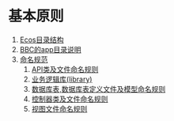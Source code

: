 基本原则
================================================

1. [Ecos目录结构](1.folder-structure.md)
1. [BBC的app目录说明](2.app-desc.md)
1. [命名规范](3.conventions/README.md)
    1. [API类及文件命名规则](3.conventions/1.api-conventions.md)
    1. [业务逻辑库(library)](3.conventions/2.library-conventions.md)
    1. [数据库表,数据库表定义文件及模型命名规则](3.conventions/3.model-conventions.md)
    1. [控制器类及文件命名规则](3.conventions/4.controller-conventions.md)
    1. [视图文件命名规则](3.conventions/5.view-conventions.md)
